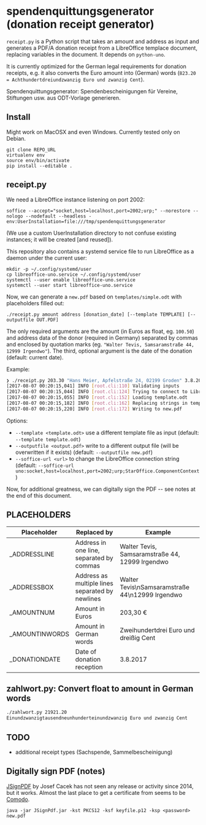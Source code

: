 # spendenquittungsgenerator (donation receipt generator)

`receipt.py` is a Python script that takes an amount and address as input and generates a PDF/A donation receipt from a LibreOffice templace document, replacing variables in the document. It depends on ``python-uno``.

It is currently optimized for the German legal requirements for donation receipts, e.g. it also converts the Euro amount into (German) words (`823.20 = Achthundertdreiundzwanzig Euro und zwanzig Cent`).

Spendenquittungsgenerator: Spendenbescheinigungen für Vereine, Stiftungen usw. aus ODT-Vorlage generieren.

## Install

Might work on MacOSX and even Windows. Currently tested only on Debian.

    git clone REPO_URL
    virtualenv env
    source env/bin/activate
    pip install --editable .
    
## receipt.py

We need a LibreOffice instance listening on port 2002:

    soffice --accept="socket,host=localhost,port=2002;urp;" --norestore --nologo --nodefault --headless -env:UserInstallation=file:///tmp/spendenquittungsgenerator

(We use a custom UserInstallation directory to not confuse existing instances; it will be created [and reused]).

This repository also contains a systemd service file to run LibreOffice as a daemon under the current user:

    mkdir -p ~/.config/systemd/user
    cp libreoffice-uno.service ~/.config/systemd/user
    systemctl --user enable libreoffice-uno.service
    systemctl --user start libreoffice-uno.service

Now, we can generate a `new.pdf` based on `templates/simple.odt` with placeholders filled out:

    ./receipt.py amount address [donation_date] [--template TEMPLATE] [--outputfile OUT.PDF]

The only required arguments are the amount (in Euros as float, eg. `100.50`) and address data of the donor (required in Germany) separated by commas and enclosed by quotation marks (eg. `"Walter Tevis, Samsaramstraße 44, 12999 Irgendwo"`). The third, optional argument is the date of the donation (default: current date).

Example:

```bash
❯ ./receipt.py 203.30 "Hans Meier, Apfelstraße 24, 02199 Groden" 3.8.2017          
[2017-08-07 00:20:15,041] INFO [root.cli:110] Validating inputs
[2017-08-07 00:20:15,044] INFO [root.cli:124] Trying to connect to Libreoffice at uno:socket,host=localhost,port=2002;urp;StarOffice.ComponentContext
[2017-08-07 00:20:15,055] INFO [root.cli:152] Loading template.odt
[2017-08-07 00:20:15,182] INFO [root.cli:162] Replacing strings in template.odt
[2017-08-07 00:20:15,220] INFO [root.cli:172] Writing to new.pdf
```

Options:

* ``--template <template.odt>`` use a different template file as input (default: ``--template template.odt``)
* ``--outputfile <output.pdf>`` write to a different output file (will be overwritten if it exists) (default: ``--outputfile new.pdf``)
* ``--soffice-url <url>`` to change the LibreOffice connection string (default: ``--soffice-url uno:socket,host=localhost,port=2002;urp;StarOffice.ComponentContext``)

Now, for additional greatness, we can digitally sign the PDF -- see notes at the end of this document.

## PLACEHOLDERS

Placeholder | Replaced by | Example
--- | --- | ---
_ADDRESSLINE | Address in one line, separated by commas | Walter Tevis, Samsaramstraße 44, 12999 Irgendwo
_ADDRESSBOX | Address as multiple lines separated by newlines | Walter Tevis\nSamsaramstraße 44\n12999 Irgendwo
_AMOUNTNUM | Amount in Euros | 203,30 €
_AMOUNTINWORDS | Amount in German words | Zweihundertdrei Euro und dreißig Cent
_DONATIONDATE | Date of donation reception | 3.8.2017

## zahlwort.py: Convert float to amount in German words

```bash
./zahlwort.py 21921.20                                                         
Einundzwanzigtausendneunhunderteinundzwanzig Euro und zwanzig Cent
```

## TODO

* additional receipt types (Sachspende, Sammelbescheinigung)

## Digitally sign PDF (notes)

[JSignPDF](http://jsignpdf.sourceforge.net/) by Josef Cacek has not seen any release or activity since 2014, but it works. Almost the last place to get a certificate from seems to be [Comodo](https://www.comodo.com/home/email-security/free-email-certificate.php).

    java -jar JSignPdf.jar -kst PKCS12 -ksf keyfile.p12 -ksp <password> new.pdf
